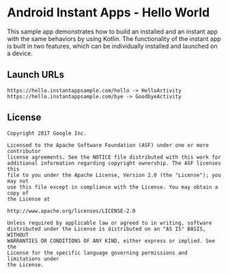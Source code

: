 # Android Instant Apps - Hello World

This sample app demonstrates how to build an installed and an instant app
with the same behaviors by using Kotlin.
The functionality of the instant app is built in two features, which can be individually
installed and launched on a device.

## Launch URLs

```
https://hello.instantappsample.com/hello -> HelloActivity
https://hello.instantappsample.com/bye -> GoodbyeActivity
```

## License

```
Copyright 2017 Google Inc.

Licensed to the Apache Software Foundation (ASF) under one or more contributor
license agreements. See the NOTICE file distributed with this work for
additional information regarding copyright ownership. The ASF licenses this
file to you under the Apache License, Version 2.0 (the "License"); you may not
use this file except in compliance with the License. You may obtain a copy of
the License at

http://www.apache.org/licenses/LICENSE-2.0

Unless required by applicable law or agreed to in writing, software
distributed under the License is distributed on an "AS IS" BASIS, WITHOUT
WARRANTIES OR CONDITIONS OF ANY KIND, either express or implied. See the
License for the specific language governing permissions and limitations under
the License.
```

